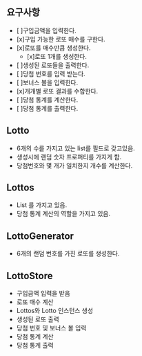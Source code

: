 ## 요구사항

* [ ]구입금액을 입력한다.  
* [x]구입 가능한 로또 매수를 구한다.  
* [x]로또를 매수만큼 생성한다.  
  * [x]로또 1개를 생성한다.  
* [ ]생성된 로또들을 출력한다.  
* [ ]당첨 번호를 입력 받는다.  
* [ ]보너스 볼을 입력한다.  
* [x]개개별 로또 결과를 수합한다.  
* [ ]당첨 통계를 계산한다.  
* [ ]당첨 통계를 출력한다.

## Lotto
- 6개의 수를 가지고 있는 list를 필드로 갖고있음.
- 생성시에 랜덤 숫자 프로퍼티를 가지게 함.
- 당첨번호와 몇 개가 일치한지 개수를 계산한다.

## Lottos
- List<Lotto> 를 가지고 있음.
- 당첨 통계 계산의 역할을 가지고 있음.

## LottoGenerator
- 6개의 랜덤 번호를 가진 로또를 생성한다.

## LottoStore
- 구입금액 입력을 받음
- 로또 매수 계산
- Lottos와 Lotto 인스턴스 생성
- 생성된 로또 출력
- 당첨 번호 및 보너스 볼 입력
- 당첨 통계 계산
- 당첨 통계 출력